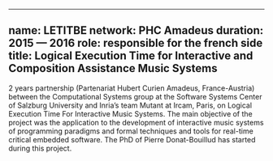 
---
name: LETITBE 
network: PHC Amadeus
duration: 2015 &mdash; 2016
role: responsible for the french side
title: Logical Execution Time for Interactive and Composition Assistance Music Systems
---

2 years partnership (Partenariat Hubert Curien Amadeus, France-Austria) between the Computational Systems group at the Software Systems Center of Salzburg University and Inria’s team Mutant at Ircam, Paris, on Logical Execution Time For Interactive Music Systems. 
The main objective of the project was the application to the development of interactive music systems of programming paradigms and formal techniques and tools for real-time critical embedded software. 
The PhD of Pierre Donat-Bouillud has started during this project.
